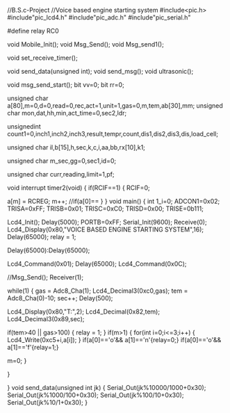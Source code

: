 //B.S.c-Project
//Voice based engine starting system
#include<pic.h>
#include"pic_lcd4.h"
#include"pic_adc.h"
#include"pic_serial.h"

#define relay RC0

void Mobile_Init();
void Msg_Send();
void Msg_send1();

void set_receive_timer();

void send_data(unsigned int);
void send_msg();
void ultrasonic();

void msg_send_start();
bit vv=0;
bit rr=0;

unsigned char a[80],m=0,d=0,read=0,rec,act=1,unit=1,gas=0,m,tem,ab[30],mm;
unsigned char mon,dat,hh,min,act_time=0,sec2,ldr;

unsignedint
count1=0,inch1,inch2,inch3,result,tempr,count,dis1,dis2,dis3,dis,load_cell;

unsigned char il,b[15],h,sec,k,c,i,aa,bb,rx[10],k1;

unsigned char m_sec,gg=0,sec1,id=0;

unsigned char curr,reading,limit=1,pf;

void interrupt timer2(void)
{
if(RCIF==1)
{
RCIF=0;

a[m] = RCREG;
m++;
//if(a[0]==
}
 }
void main()
{
int 1_i=0;
ADCON1=0x02;
TRISA=0xFF;
TRISB=0x01;
TRISC=0xC0;
TRISD=0x00;
TRISE=0b111;

Lcd4_Init();
Delay(5000);
PORTB=0xFF;
Serial_Init(9600);
Receive(0);
Lcd4_Display(0x80,"VOICE BASED ENGINE STARTING SYSTEM",16);
Delay(65000);
relay = 1;

Delay(65000):Delay(65000);

Lcd4_Command(0x01);
Delay(65000);
Lcd4_Command(0x0C);

//Msg_Send();
Receiver(1);

while(1)
{
gas = Adc8_Cha(1);
Lcd4_Decimal3(0xc0,gas);
tem = Adc8_Cha(0)-10;
sec++;
Delay(500);

Lcd4_Display(0x80,"T:",2);
Lcd4_Decimal(0x82,tem);
Lcd4_Decimal3(0x89,sec);

if(tem>40 || gas>100)
{
relay = 1;
}
if(m>1)
{
for(int i=0;i<=3;i++)
{
Lcd4_Write(0xc5+i,a[i]);
}
if(a[0]=='o'&& a[1]=='n'{relay=0;}
if(a[0]=='o'&& a[1]=='f'{relay=1;}

m=0;
}


}


}
void send_data(unsigned int jk)
{
Serial_Out(jk%10000/1000+0x30);
Serial_Out(jk%1000/100+0x30);
Serial_Out(jk%100/10+0x30);
Serial_Out(jk%10/1+0x30);
}
